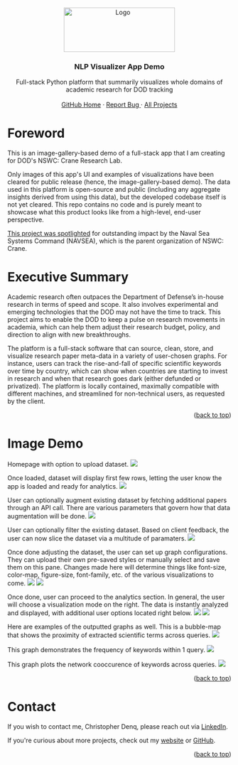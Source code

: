 <!-- Back to top -->
<a name="readme-top"></a>

<!-- PROJECT LOGO -->
<br />
<div align="center">
  <a href="https://github.com/cdenq/nlp-paper-viz">
    <img src="images/assets/project_header_image.jpg" alt="Logo" width="250" height="100">
  </a>

  <h3 align="center">NLP Visualizer App Demo</h3>

  <p align="center">
    Full-stack Python platform that summarily visualizes whole domains of academic research for DOD tracking
    <br />
    <br />
    <a href="https://github.com/cdenq/">GitHub Home</a>
    ·
    <a href="https://github.com/cdenq/nlp-paper-viz/issues">Report Bug </a>
    ·
    <a href="https://github.com/cdenq/my-directory">All Projects </a>
  </p>
</div>

<!-- Foreword -->
# Foreword
This is an image-gallery-based demo of a full-stack app that I am creating for DOD's NSWC: Crane Research Lab. 

Only images of this app's UI and examples of visualizations have been cleared for public release (hence, the image-gallery-based demo). The data used in this platform is open-source and public (including any aggregate insights derived from using this data), but the developed codebase itself is not yet cleared. This repo contains no code and is purely meant to showcase what this product looks like from a high-level, end-user perspective.

[This project was spotlighted](https://www.navsea.navy.mil/Media/News/Article/3642325/nswc-crane-electro-optics-technology-experts-leverage-nsin-x-force-tool-to-enha/) for outstanding impact by the Naval Sea Systems Command (NAVSEA), which is the parent organization of NSWC: Crane.

<!-- Header -->
<a name="exe-sum"></a>
# Executive Summary

Academic research often outpaces the Department of Defense’s in-house research in terms of speed and scope. It also involves experimental and emerging technologies that the DOD may not have the time to track. This project aims to enable the DOD to keep a pulse on research movements in academia, which can help them adjust their research budget, policy, and direction to align with new breakthroughs. 

The platform is a full-stack software that can source, clean, store, and visualize research paper meta-data in a variety of user-chosen graphs. For instance, users can track the rise-and-fall of specific scientific keywords over time by country, which can show when countries are starting to invest in research and when that research goes dark (either defunded or privatized). The platform is locally contained, maximally compatible with different machines, and streamlined for non-technical users, as requested by the client.

<p align="right">(<a href="#readme-top">back to top</a>)</p>

<!-- DEMO -->
<a name="live-demo"></a>
# Image Demo

Homepage with option to upload dataset.
<img src="images/screenshots/1.jpg">

Once loaded, dataset will display first few rows, letting the user know the app is loaded and ready for analytics.
<img src="images/screenshots/2.jpg">

User can optionally augment existing dataset by fetching additional papers through an API call. There are various parameters that govern how that data augmentation will be done.
<img src="images/screenshots/3.jpg">

User can optionally filter the existing dataset. Based on client feedback, the user can now slice the dataset via a multitude of paramaters.
<img src="images/screenshots/4.jpg">

Once done adjusting the dataset, the user can set up graph configurations. They can upload their own pre-saved styles or manually select and save them on this pane. Changes made here will determine things like font-size, color-map, figure-size, font-family, etc. of the various visualizations to come. 
<img src="images/screenshots/5.jpg">
<img src="images/screenshots/6.jpg">

Once done, user can proceed to the analytics section. In general, the user will choose a visualization mode on the right. The data is instantly analyzed and displayed, with additional user options located right below. 
<img src="images/screenshots/7.jpg">
<img src="images/screenshots/8.jpg">

Here are examples of the outputted graphs as well. This is a bubble-map that shows the proximity of extracted scientific terms across queries.
<img src="images/screenshots/9.png">

This graph demonstrates the frequency of keywords within 1 query.
<img src="images/screenshots/10.png">

This graph plots the network cooccurence of keywords across queries.
<img src="images/screenshots/11.png">

<p align="right">(<a href="#readme-top">back to top</a>)</p>

<!-- CONTACT -->
<a name="contact"></a>
# Contact

If you wish to contact me, Christopher Denq, please reach out via [LinkedIn](https://www.linkedin.com/in/christopherdenq/).

If you're curious about more projects, check out my [website](https://cdenq.github.io/) or [GitHub](https://github.com/cdenq).

<p align="right">(<a href="#readme-top">back to top</a>)</p>
